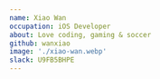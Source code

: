 ```yaml
---
name: Xiao Wan
occupation: iOS Developer
about: Love coding, gaming & soccer
github: wanxiao
image: './xiao-wan.webp'
slack: U9FB5BHPE
---
```


